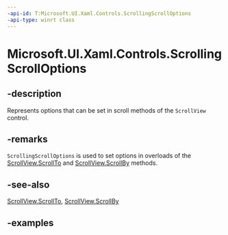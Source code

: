 ```yaml
---
-api-id: T:Microsoft.UI.Xaml.Controls.ScrollingScrollOptions
-api-type: winrt class
---
```


# Microsoft.UI.Xaml.Controls.ScrollingScrollOptions

<!--
public class ScrollingScrollOptions
-->

## -description

Represents options that can be set in scroll methods of the `ScrollView` control.

## -remarks

`ScrollingScrollOptions` is used to set options in overloads of the [ScrollView.ScrollTo](scrollview_scrollto_1276376439.md) and [ScrollView.ScrollBy](scrollview_scrollby_311024993.md) methods.

## -see-also

[ScrollView.ScrollTo](scrollview_scrollto_1276376439.md), [ScrollView.ScrollBy](scrollview_scrollby_311024993.md)

## -examples
